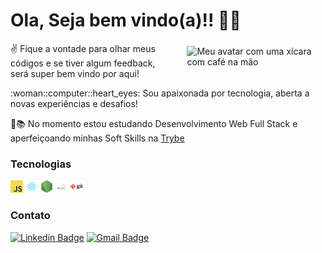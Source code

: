 # Ola, Seja bem vindo(a)!! 🤘🏽
<img align="right" width="40%" src="https://github.com/julianafatsil/julianafatsil/blob/master/img/avatar.png?raw=true"  hspace="20" vspace="5" alt="Meu avatar com uma xícara com café na mão">
<p> ✌️ Fique a vontade para olhar meus códigos e se tiver algum feedback, será super bem vindo por aqui!</p>
<p> :woman::computer::heart_eyes: Sou apaixonada por tecnologia, aberta a novas experiências e desafios!</p>
<p> 🚀📚 No momento estou estudando Desenvolvimento Web Full Stack e aperfeiçoando minhas Soft Skills na <a
    href="https://www.betrybe.com/" 
    alt="Trybe"
  >Trybe
  </a> </p>
  
  ### Tecnologias
  <code><img height="20" src="https://raw.githubusercontent.com/github/explore/80688e429a7d4ef2fca1e82350fe8e3517d3494d/topics/javascript/javascript.png"></code>
<code><img height="20" src="https://raw.githubusercontent.com/github/explore/80688e429a7d4ef2fca1e82350fe8e3517d3494d/topics/react/react.png"></code>
<code><img height="20" src="https://raw.githubusercontent.com/github/explore/80688e429a7d4ef2fca1e82350fe8e3517d3494d/topics/nodejs/nodejs.png"></code>
<code><img height="20" src="https://raw.githubusercontent.com/github/explore/80688e429a7d4ef2fca1e82350fe8e3517d3494d/topics/mysql/mysql.png"></code>
<code><img height="20" src="https://raw.githubusercontent.com/github/explore/80688e429a7d4ef2fca1e82350fe8e3517d3494d/topics/git/git.png"></code>
 
 ### Contato
[![Linkedin Badge](https://img.shields.io/badge/-LinkedIn-blue?style=flat-square&logo=Linkedin&logoColor=white&link=https://www.linkedin.com/in/julianafatsil/)](https://www.linkedin.com/in/julianafatsil/)
[![Gmail Badge](https://img.shields.io/badge/-Gmail-c14438?style=flat-square&logo=Gmail&logoColor=white&link=mailto:julianafatsil@gmail.com)](mailto:julianafatsil@gmail.com)
 


